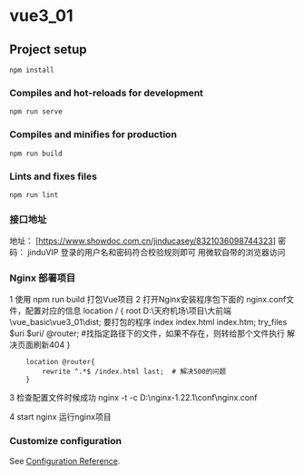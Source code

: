 # vue3_01

## Project setup
```
npm install
```

### Compiles and hot-reloads for development
```
npm run serve
```

### Compiles and minifies for production
```
npm run build
```

### Lints and fixes files
```
npm run lint
```
### 接口地址
地址： [https://www.showdoc.com.cn/jinducasey/8321036098744323]
密码： jinduVIP
登录的用户名和密码符合校验规则即可
用微软自带的浏览器访问

### Nginx 部署项目
1 使用 npm run build 打包Vue项目
2 打开Nginx安装程序包下面的 nginx.conf文件，配置对应的信息
 location / {
            root   D:\天府机场\项目\大前端\vue_basic\vue3_01\dist;  要打包的程序
            index  index.html index.htm;
            try_files $uri $uri/ @router; #找指定路径下的文件，如果不存在，则转给那个文件执行  解决页面刷新404
        }

        location @router{
            rewrite ^.*$ /index.html last;  # 解决500的问题
        }
3 检查配置文件时候成功
 nginx -t -c D:\nginx-1.22.1\conf\nginx.conf

4 start nginx  运行nginx项目
### Customize configuration
See [Configuration Reference](https://cli.vuejs.org/config/).
